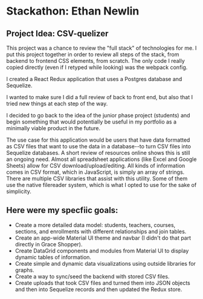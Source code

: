 # Stackathon: Ethan Newlin

## Project Idea: CSV-quelizer

This project was a chance to review the "full stack" of technologies for me. I put this project together in order to review all steps of the stack, from backend to frontend CSS elements, from scratch. The only code I really copied directly (even if I retyped while looking) was the webpack config.

I created a React Redux application that uses a Postgres database and Sequelize.

I wanted to make sure I did a full review of back to front end, but also that I tried new things at each step of the way.

I decided to go back to the idea of the junior phase project (students) and begin something that would potentially be useful in my portfolio as a minimally viable product in the future.

The use case for this application would be users that have data formatted as CSV files that want to use the data in a database--to turn CSV files into Sequelize databases. A short review of resources online shows this is still an ongoing need. Almost all spreadsheet applications (like Excel and Google Sheets) allow for CSV download/upload/editing. All kinds of information comes in CSV format, which in JavaScript, is simply an array of strings. There are multiple CSV libraries that assist with this utility. Some of them use the native filereader system, which is what I opted to use for the sake of simplicity.

## Here were my specfiic goals:

- Create a more detailed data model: students, teachers, courses, sections, and enrollments with different relationships and join tables.
- Create an app-wide Material UI theme and navbar (I didn't do that part directly in Grace Shopper).
- Create DataGrid components and modules from Material UI to display dynamic tables of information.
- Create simple and dynamic data visualizations using outside libraries for graphs.
- Create a way to sync/seed the backend with stored CSV files.
- Create uploads that took CSV files and turned them into JSON objects and then into Sequelize records and then updated the Redux store.
